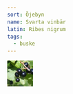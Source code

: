 ```yaml
---
sort: Öjebyn
name: Svarta vinbär
latin: Ribes nigrum
tags:
  - buske
---
```


<img src="/img/ribes-nigrum-2.jpg" width="60" data-srcset="1x, 1.5x, 2x" alt="Ribes nigrum" data-attribution="https://commons.wikimedia.org/wiki/File:%D0%A7%D0%B5%D1%80%D0%BD%D0%B0%D1%8F_%D1%81%D0%BC%D0%BE%D1%80%D0%BE%D0%B4%D0%B8%D0%BD%D0%B0.jpg">
